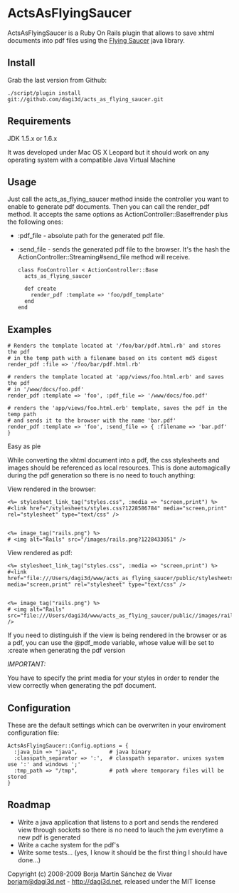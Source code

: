 ActsAsFlyingSaucer
==================

ActsAsFlyingSaucer is a Ruby On Rails plugin that allows to save xhtml documents into pdf files using the [Flying Saucer][1] java library.

[1]: https://xhtmlrenderer.dev.java.net/

Install
-------

Grab the last version from Github:

    ./script/plugin install git://github.com/dagi3d/acts_as_flying_saucer.git


Requirements
------------

JDK 1.5.x or 1.6.x

It was developed under Mac OS X Leopard but it should work on any operating system with a compatible Java Virtual Machine

Usage
-----

Just call the acts\_as\_flying\_saucer method inside the controller you want to enable to generate pdf documents.
Then you can call the render\_pdf method. 
It accepts the same options as ActionController::Base#render plus the following ones:
  

* \:pdf\_file - absolute path for the generated pdf file.
* \:send\_file - sends the generated pdf file to the browser. It's the hash the ActionController::Streaming#send\_file method will receive.



    
      class FooController < ActionController::Base
        acts_as_flying_saucer
    
        def create
          render_pdf :template => 'foo/pdf_template'
        end
      end 

  
Examples
--------
  
    # Renders the template located at '/foo/bar/pdf.html.rb' and stores the pdf 
    # in the temp path with a filename based on its content md5 digest
    render_pdf :file => '/foo/bar/pdf.html.rb'
  
    # renders the template located at 'app/views/foo.html.erb' and saves the pdf
    # in '/www/docs/foo.pdf'
    render_pdf :template => 'foo', :pdf_file => '/www/docs/foo.pdf'
  
    # renders the 'app/views/foo.html.erb' template, saves the pdf in the temp path
    # and sends it to the browser with the name 'bar.pdf'
    render_pdf :template => 'foo', :send_file => { :filename => 'bar.pdf' }
  
  
Easy as pie

While converting the xhtml document into a pdf, the css stylesheets and images should be referenced as local resources. 
This is done automagically during the pdf generation so there is no need to touch anything:

View rendered in the browser:

    <%= stylesheet_link_tag("styles.css", :media => "screen,print") %>
    #<link href="/stylesheets/styles.css?1228586784" media="screen,print" rel="stylesheet" type="text/css" />


    <%= image_tag("rails.png") %>
    # <img alt="Rails" src="/images/rails.png?1228433051" />
  
View rendered as pdf:

    <%= stylesheet_link_tag("styles.css", :media => "screen,print") %>
    #<link href="file:///Users/dagi3d/www/acts_as_flying_saucer/public/stylesheets/styles.css" media="screen,print" rel="stylesheet" type="text/css" />


    <%= image_tag("rails.png") %>
    # <img alt="Rails" src="file:///Users/dagi3d/www/acts_as_flying_saucer/public//images/rails.png" />
  
If you need to distinguish if the view is being rendered in the browser or as a pdf, you can use the @pdf_mode variable, whose value will be set to :create
when generating the pdf version

*IMPORTANT:*

You have to specify the print media for your styles in order to render the view correctly when generating the pdf document. 
  
Configuration
-------------

These are the default settings which can be overwriten in your enviroment configuration file:

    ActsAsFlyingSaucer::Config.options = {
      :java_bin => "java",          # java binary
      :classpath_separator => ':',  # classpath separator. unixes system use ':' and windows ';'
      :tmp_path => "/tmp",          # path where temporary files will be stored
    }


Roadmap
-------

* Write a java application that listens to a port and sends the rendered view through sockets so there is no need to lauch the jvm everytime a new pdf is generated
* Write a cache system for the pdf's
* Write some tests... (yes, I know it should be the first thing I should have done...)



Copyright (c) 2008-2009 Borja Martín Sánchez de Vivar <borjam@dagi3d.net> - http://dagi3d.net, released under the MIT license
